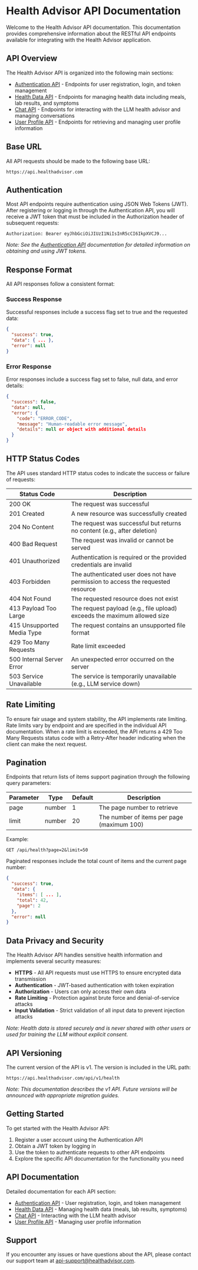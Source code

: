 # Health Advisor API Documentation

Welcome to the Health Advisor API documentation. This documentation provides comprehensive information about the RESTful API endpoints available for integrating with the Health Advisor application.

## API Overview

The Health Advisor API is organized into the following main sections:

- [Authentication API](auth.md) - Endpoints for user registration, login, and token management
- [Health Data API](health.md) - Endpoints for managing health data including meals, lab results, and symptoms
- [Chat API](chat.md) - Endpoints for interacting with the LLM health advisor and managing conversations
- [User Profile API](user.md) - Endpoints for retrieving and managing user profile information

## Base URL

All API requests should be made to the following base URL:

```
https://api.healthadvisor.com
```

## Authentication

Most API endpoints require authentication using JSON Web Tokens (JWT). After registering or logging in through the Authentication API, you will receive a JWT token that must be included in the Authorization header of subsequent requests:

```
Authorization: Bearer eyJhbGciOiJIUzI1NiIsInR5cCI6IkpXVCJ9...
```

*Note: See the [Authentication API](auth.md) documentation for detailed information on obtaining and using JWT tokens.*

## Response Format

All API responses follow a consistent format:

### Success Response

Successful responses include a success flag set to true and the requested data:

```json
{
  "success": true,
  "data": { ... },
  "error": null
}
```

### Error Response

Error responses include a success flag set to false, null data, and error details:

```json
{
  "success": false,
  "data": null,
  "error": {
    "code": "ERROR_CODE",
    "message": "Human-readable error message",
    "details": null or object with additional details
  }
}
```

## HTTP Status Codes

The API uses standard HTTP status codes to indicate the success or failure of requests:

| Status Code | Description |
|-------------|-------------|
| 200 OK | The request was successful |
| 201 Created | A new resource was successfully created |
| 204 No Content | The request was successful but returns no content (e.g., after deletion) |
| 400 Bad Request | The request was invalid or cannot be served |
| 401 Unauthorized | Authentication is required or the provided credentials are invalid |
| 403 Forbidden | The authenticated user does not have permission to access the requested resource |
| 404 Not Found | The requested resource does not exist |
| 413 Payload Too Large | The request payload (e.g., file upload) exceeds the maximum allowed size |
| 415 Unsupported Media Type | The request contains an unsupported file format |
| 429 Too Many Requests | Rate limit exceeded |
| 500 Internal Server Error | An unexpected error occurred on the server |
| 503 Service Unavailable | The service is temporarily unavailable (e.g., LLM service down) |

## Rate Limiting

To ensure fair usage and system stability, the API implements rate limiting. Rate limits vary by endpoint and are specified in the individual API documentation. When a rate limit is exceeded, the API returns a 429 Too Many Requests status code with a Retry-After header indicating when the client can make the next request.

## Pagination

Endpoints that return lists of items support pagination through the following query parameters:

| Parameter | Type | Default | Description |
|-----------|------|---------|-------------|
| page | number | 1 | The page number to retrieve |
| limit | number | 20 | The number of items per page (maximum 100) |

Example:
```
GET /api/health?page=2&limit=50
```

Paginated responses include the total count of items and the current page number:

```json
{
  "success": true,
  "data": {
    "items": [ ... ],
    "total": 42,
    "page": 2
  },
  "error": null
}
```

## Data Privacy and Security

The Health Advisor API handles sensitive health information and implements several security measures:

- **HTTPS** - All API requests must use HTTPS to ensure encrypted data transmission
- **Authentication** - JWT-based authentication with token expiration
- **Authorization** - Users can only access their own data
- **Rate Limiting** - Protection against brute force and denial-of-service attacks
- **Input Validation** - Strict validation of all input data to prevent injection attacks

*Note: Health data is stored securely and is never shared with other users or used for training the LLM without explicit consent.*

## API Versioning

The current version of the API is v1. The version is included in the URL path:

```
https://api.healthadvisor.com/api/v1/health
```

*Note: This documentation describes the v1 API. Future versions will be announced with appropriate migration guides.*

## Getting Started

To get started with the Health Advisor API:

1. Register a user account using the Authentication API
2. Obtain a JWT token by logging in
3. Use the token to authenticate requests to other API endpoints
4. Explore the specific API documentation for the functionality you need

## API Documentation

Detailed documentation for each API section:

- [Authentication API](auth.md) - User registration, login, and token management
- [Health Data API](health.md) - Managing health data (meals, lab results, symptoms)
- [Chat API](chat.md) - Interacting with the LLM health advisor
- [User Profile API](user.md) - Managing user profile information

## Support

If you encounter any issues or have questions about the API, please contact our support team at api-support@healthadvisor.com.